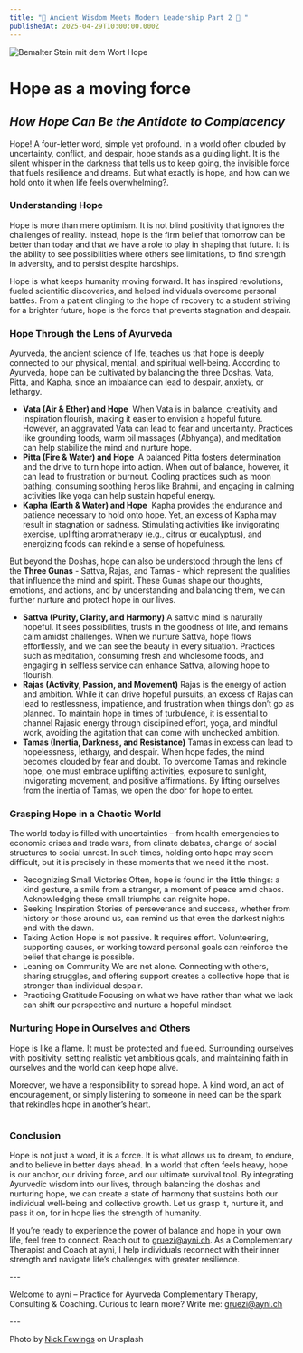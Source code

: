 ```yaml
---
title: "🚀 Ancient Wisdom Meets Modern Leadership Part 2 🚀 "
publishedAt: 2025-04-29T10:00:00.000Z
---
```

![Bemalter Stein mit dem Wort Hope](/images/4_4_hope.webp "Hope")

# Hope as a moving force

## *How Hope Can Be the Antidote to Complacency*

Hope! A four-letter word, simple yet profound. In a world often clouded by uncertainty, conflict, and despair, hope stands as a guiding light. It is the silent whisper in the darkness that tells us to keep going, the invisible force that fuels resilience and dreams. But what exactly is hope, and how can we hold onto it when life feels overwhelming?. 

### Understanding Hope

Hope is more than mere optimism. It is not blind positivity that ignores the challenges of reality. Instead, hope is the firm belief that tomorrow can be better than today and that we have a role to play in shaping that future. It is the ability to see possibilities where others see limitations, to find strength in adversity, and to persist despite hardships.

Hope is what keeps humanity moving forward. It has inspired revolutions, fueled scientific discoveries, and helped individuals overcome personal battles. From a patient clinging to the hope of recovery to a student striving for a brighter future, hope is the force that prevents stagnation and despair.

### Hope Through the Lens of Ayurveda

Ayurveda, the ancient science of life, teaches us that hope is deeply connected to our physical, mental, and spiritual well-being. According to Ayurveda, hope can be cultivated by balancing the three Doshas, Vata, Pitta, and Kapha, since an imbalance can lead to despair, anxiety, or lethargy.

* **Vata (Air & Ether) and Hope**  When Vata is in balance, creativity and inspiration flourish, making it easier to envision a hopeful future. However, an aggravated Vata can lead to fear and uncertainty. Practices like grounding foods, warm oil massages (Abhyanga), and meditation can help stabilize the mind and nurture hope.
* **Pitta (Fire & Water) and Hope**  A balanced Pitta fosters determination and the drive to turn hope into action. When out of balance, however, it can lead to frustration or burnout. Cooling practices such as moon bathing, consuming soothing herbs like Brahmi, and engaging in calming activities like yoga can help sustain hopeful energy.
* **Kapha (Earth & Water) and Hope**  Kapha provides the endurance and patience necessary to hold onto hope. Yet, an excess of Kapha may result in stagnation or sadness. Stimulating activities like invigorating exercise, uplifting aromatherapy (e.g., citrus or eucalyptus), and energizing foods can rekindle a sense of hopefulness.

But beyond the Doshas, hope can also be understood through the lens of the **Three Gunas** - Sattva, Rajas, and Tamas - which represent the qualities that influence the mind and spirit. These Gunas shape our thoughts, emotions, and actions, and by understanding and balancing them, we can further nurture and protect hope in our lives.

* **Sattva (Purity, Clarity, and Harmony)** A sattvic mind is naturally hopeful. It sees possibilities, trusts in the goodness of life, and remains calm amidst challenges. When we nurture Sattva, hope flows effortlessly, and we can see the beauty in every situation. Practices such as meditation, consuming fresh and wholesome foods, and engaging in selfless service can enhance Sattva, allowing hope to flourish.
* **Rajas (Activity, Passion, and Movement)** Rajas is the energy of action and ambition. While it can drive hopeful pursuits, an excess of Rajas can lead to restlessness, impatience, and frustration when things don’t go as planned. To maintain hope in times of turbulence, it is essential to channel Rajasic energy through disciplined effort, yoga, and mindful work, avoiding the agitation that can come with unchecked ambition.
* **Tamas (Inertia, Darkness, and Resistance)** Tamas in excess can lead to hopelessness, lethargy, and despair. When hope fades, the mind becomes clouded by fear and doubt. To overcome Tamas and rekindle hope, one must embrace uplifting activities, exposure to sunlight, invigorating movement, and positive affirmations. By lifting ourselves from the inertia of Tamas, we open the door for hope to enter.

### Grasping Hope in a Chaotic World

The world today is filled with uncertainties – from health emergencies to economic crises and trade wars, from clinate debates, change of social structures to social unrest. In such times, holding onto hope may seem difficult, but it is precisely in these moments that we need it the most.

* Recognizing Small Victories Often, hope is found in the little things: a kind gesture, a smile from a stranger, a moment of peace amid chaos. Acknowledging these small triumphs can reignite hope.
* Seeking Inspiration Stories of perseverance and success, whether from history or those around us, can remind us that even the darkest nights end with the dawn.
* Taking Action Hope is not passive. It requires effort. Volunteering, supporting causes, or working toward personal goals can reinforce the belief that change is possible.
* Leaning on Community We are not alone. Connecting with others, sharing struggles, and offering support creates a collective hope that is stronger than individual despair.
* Practicing Gratitude Focusing on what we have rather than what we lack can shift our perspective and nurture a hopeful mindset.

### Nurturing Hope in Ourselves and Others

Hope is like a flame. It must be protected and fueled. Surrounding ourselves with positivity, setting realistic yet ambitious goals, and maintaining faith in ourselves and the world can keep hope alive.

Moreover, we have a responsibility to spread hope. A kind word, an act of encouragement, or simply listening to someone in need can be the spark that rekindles hope in another’s heart.

![]()

### Conclusion

Hope is not just a word, it is a force. It is what allows us to dream, to endure, and to believe in better days ahead. In a world that often feels heavy, hope is our anchor, our driving force, and our ultimate survival tool. By integrating Ayurvedic wisdom into our lives, through balancing the doshas and nurturing hope, we can create a state of harmony that sustains both our individual well-being and collective growth. Let us grasp it, nurture it, and pass it on, for in hope lies the strength of humanity.

If you’re ready to experience the power of balance and hope in your own life, feel free to connect. Reach out to [gruezi@ayni.ch](mailto:gruezi@ayni.ch). As a Complementary Therapist and Coach at ayni, I help individuals reconnect with their inner strength and navigate life’s challenges with greater resilience.

\---

Welcome to ayni – Practice for Ayurveda Complementary Therapy, Consulting & Coaching. Curious to learn more? Write me: [gruezi@ayni.ch](mailto:gruezi@ayni.ch)

\---

Photo by [](https://unsplash.com/photos/this-is-the-sign-youve-been-looking-for-neon-signage-ukzHlkoz1IE)[Nick Fewings](https://unsplash.com/photos/blue-and-white-happy-birthday-print-stone-ioNNsLBO8hE) on Unsplash

